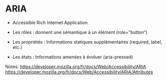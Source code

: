 <!-- .slide -->

# ARIA

* Accessible Rich Internet Application

* Les rôles : donnent une sémantique à un élément (role=”button”)
* Les propriétés : Informations statiques supplémentaires (required, label, etc.)
* Les états : Informations amenées à évoluer (aria-pressed)

Notes:
https://developer.mozilla.org/fr/docs/Web/Accessibility/ARIA
https://developer.mozilla.org/fr/docs/Web/Accessibility/ARIA/Attributes
